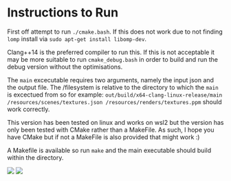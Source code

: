 # Instructions to Run

First off attempt to run `./cmake.bash`. If this does not work due to not finding `lomp` install  via `sudo apt-get install libomp-dev`. 

Clang++14 is the preferred compiler to run this. If this is not acceptable it may be more suitable to run `cmake_debug.bash` in order to build and run the debug version without the optimisations. 

The `main` excecutable requires two arguments, namely the input json and the output file. 
The /filesystem is relative to the directory to which the `main` is excectued from so for example: `out/build/x64-clang-linux-release/main /resources/scenes/textures.json /resources/renders/textures.ppm` should work correctly. 

This version has been tested on linux and works on wsl2 but the version has only been tested with CMake rather than a MakeFile. As such, I hope you have CMake but if not a MakeFile is also provided that might work :)

A Makefile is available so run `make` and the main executable should build within the directory.

<img src="https://github.com/Sean-Leishman/raucous_wart/blob/master/materials/Images/Path1000.png?raw=true">
<img src="https://github.com/Sean-Leishman/raucous_wart/blob/master/materials/Images/RoughMaterial.png?raw=true">
